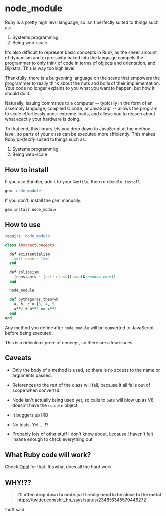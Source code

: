 # node_module

Ruby is a pretty high level language, so isn't perfectly suited to
things such as:

1. Systems programming
2. Being web-scale

It's also difficult to represent basic concepts in Ruby, as the sheer
amount of dynamism and expressivity baked into the language compels
the programmer to only think of code in terms of objects and
orientation, and Dijkstra. This is way too high level.

Thankfully, there is a burgeoning language on the scene that empowers
the programmer to really think about the nuts and bolts of their
implementation. Your code no longer explains to you what you want to
happen, but how it should do it.

Naturally, issuing commands to a computer -- typically in the form of
an assembly language, compiled C code, or JavaScript -- allows the
program to scale effortlessly under extreme loads, and allows you to reason
about what exactly your hardware is doing.

To that end, this library lets you drop down to JavaScript at the method level,
so parts of your class can be executed more efficiently. This makes Ruby *perfectly*
suited to things such as:

1. Systems programming
2. Being web-scale

## How to install

If you use Bundler, add it to your `Gemfile`, then run `bundle install`.

```ruby
gem 'node_module'
```

If you don't, install the gem manually.

```shell
gem install node_module
```

## How to use

```ruby
require 'node_module'

class AbstractConcepts

  def existentialism
    self.name = "me"
  end

  def solipsism
    (constants - [self.class]).map(&:remove_const)
  end

  node_module

  def pythagoras_theorem
    a, b, c = [3, 4, 5]
    a**2 + b**2 == c**2
  end
end
```

Any method you define after `node_module` will be converted to JavaScript before being
executed.

This is a ridiculous proof of concept, so there are a few issues...

## Caveats

- Only the body of a method is used, so there is no access to the name
  or arguments passed.

- References to the rest of the class will fail, because it all falls
  out of scope when converted.

- Node isn't actually being used yet, so calls to `puts` will blow up
  as V8 doesn't have the `console` object.

- It buggers up IRB

- No tests. Yet ... !?

- Probably lots of other stuff I don't know about, because I haven't
  felt insane enough to check everything out


## What Ruby code will work?

Check [Opal](http://opalrb.org) for that. It's what does all the hard work.

## WHY!??

> **I'll often drop down to node.js if I really need to be close to the metal**
> https://twitter.com/shit_hn_says/status/234856345579446272

'nuff said.

